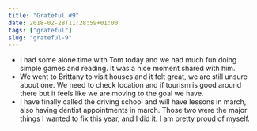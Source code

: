 ```yaml
---
title: "Grateful #9"
date: 2018-02-28T11:28:59+01:00
tags: ["grateful"]
slug: "grateful-9"
---
```


- I had some alone time with Tom today and we had much fun doing simple games and reading. It was a nice moment shared with him.
- We went to Brittany to visit houses and it felt great, we are still unsure about one. We need to check location and if tourism is good around there but it feels like we are moving to the goal we have.
- I have finally called the driving school and will have lessons in march, also having dentist appointments in march. Those two were the major things I wanted to fix this year, and I did it. I am pretty proud of myself.
